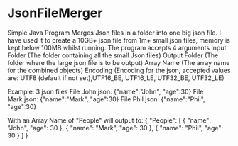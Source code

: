 # JsonFileMerger
Simple Java Program Merges Json files in a folder into one big json file. I have used it to create a 10GB+ json file from 1m+ small json files, memory is kept below 100MB whilst 
running. The program accepts 4 arguments
Input Folder (The folder containing all the small Json files)
Output Folder (The folder where the large json file is to be output)
Array Name (The array name for the combined objects)
Encoding (Encoding for the json, accepted values are: UTF8 (default if not set),UTF16_BE, UTF16_LE, UTF32_BE, UTF32_LE)

Example:
3 json files
File John.json:
{"name":"John", "age":30}
File Mark.json:
{"name":"Mark", "age":30}
File Phil.json:
{"name":"Phil", "age":30}

With an Array Name of "People" will output to:
{
  "People": [
    {
      "name": "John",
      "age": 30
    },
    {
      "name": "Mark",
      "age": 30
    },
    {
      "name": "Phil",
      "age": 30
    }
  ]
}
